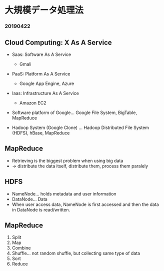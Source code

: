 # 大規模データ処理法

### 20190422

## Cloud Computing: X As A Service
- Saas: Software As A Service
    - Gmali
- PaaS: Platform As A Service
    - Google App Engine, Azure
- Iaas: Infrastructure As A Service
    - Amazon EC2

- Software platform of Google... Google File System, BigTable, MapReduce
- Hadoop System (Google Clone) ... Hadoop Distributed File System (HDFS), hBase, MapReduce

## MapReduce

- Retrieving is the biggest problem when using big data
- →  distribute the  data itself, distribute them, process them paralely

## HDFS

- NameNode... holds metadata and user information
- DataNode... Data
- When user access data, NameNode is first accessed and then the data in DataNode is read/written.

## MapReduce
1. Split
2. Map
3. Combine
4. Shuffle... not random shuffle, but collecting same type of data
5. Sort
6. Reduce










